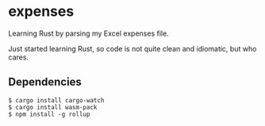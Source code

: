 # expenses

Learning Rust by parsing my Excel expenses file.

Just started learning Rust, so code is not quite clean and idiomatic, but who cares.

## Dependencies

```
$ cargo install cargo-watch
$ cargo install wasm-pack
$ npm install -g rollup
```

